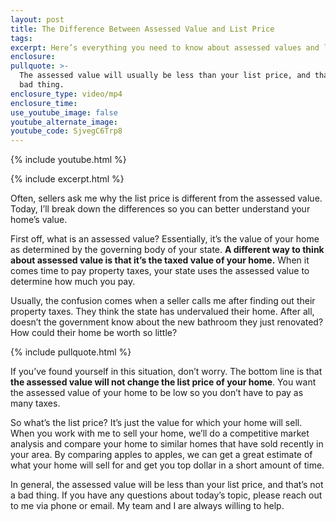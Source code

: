 ```yaml
---
layout: post
title: The Difference Between Assessed Value and List Price
tags:
excerpt: Here’s everything you need to know about assessed values and list prices.
enclosure:
pullquote: >-
  The assessed value will usually be less than your list price, and that’s not a
  bad thing.
enclosure_type: video/mp4
enclosure_time:
use_youtube_image: false
youtube_alternate_image:
youtube_code: SjvegC6Trp8
---
```

{% include youtube.html %}

{% include excerpt.html %}

Often, sellers ask me why the list price is different from the assessed value. Today, I’ll break down the differences so you can better understand your home’s value.

First off, what is an assessed value? Essentially, it’s the value of your home as determined by the governing body of your state. **A different way to think about assessed value is that it’s the taxed value of your home.** When it comes time to pay property taxes, your state uses the assessed value to determine how much you pay.

Usually, the confusion comes when a seller calls me after finding out their property taxes. They think the state has undervalued their home. After all, doesn’t the government know about the new bathroom they just renovated? How could their home be worth so little?

{% include pullquote.html %}

If you’ve found yourself in this situation, don’t worry. The bottom line is that **the assessed value will not change the list price of your home**. You want the assessed value of your home to be low so you don’t have to pay as many taxes.

So what’s the list price? It’s just the value for which your home will sell. When you work with me to sell your home, we’ll do a competitive market analysis and compare your home to similar homes that have sold recently in your area. By comparing apples to apples, we can get a great estimate of what your home will sell for and get you top dollar in a short amount of time.

In general, the assessed value will be less than your list price, and that’s not a bad thing. If you have any questions about today’s topic, please reach out to me via phone or email. My team and I are always willing to help.
